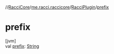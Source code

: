 //[RacciCore](../../../index.md)/[me.racci.raccicore](../index.md)/[RacciPlugin](index.md)/[prefix](prefix.md)

# prefix

[jvm]\
val [prefix](prefix.md): [String](https://kotlinlang.org/api/latest/jvm/stdlib/kotlin/-string/index.html)
